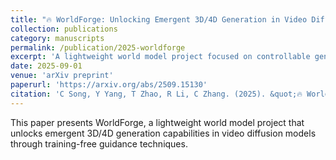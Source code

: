 ```yaml
---
title: "🔥 WorldForge: Unlocking Emergent 3D/4D Generation in Video Diffusion Model via Training-Free Guidance"
collection: publications
category: manuscripts
permalink: /publication/2025-worldforge
excerpt: 'A lightweight world model project focused on controllable generation of 3D & 4D scenes and objects.'
date: 2025-09-01
venue: 'arXiv preprint'
paperurl: 'https://arxiv.org/abs/2509.15130'
citation: 'C Song, Y Yang, T Zhao, R Li, C Zhang. (2025). &quot;🔥 WorldForge: Unlocking Emergent 3D/4D Generation in Video Diffusion Model via Training-Free Guidance.&quot; <i>arXiv preprint arXiv:2509.15130</i>.'
---
```


This paper presents WorldForge, a lightweight world model project that unlocks emergent 3D/4D generation capabilities in video diffusion models through training-free guidance techniques.
